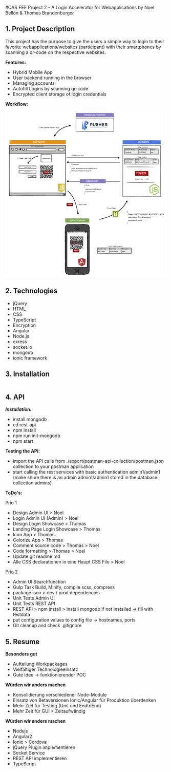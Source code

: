 #CAS FEE Project 2 - A Login Accelerator for Webapplications
by Noel Bellón & Thomas Brandenburger

## 1. Project Description
This project has the purpose to give the users a simple way to login to their favorite webapplications/websites (participant) with their smartphones by scanning a qr-code on the respective websites.

**Features:**
- Hybrid Mobile App
- User backend running in the browser
- Managing accounts
- Autofill Logins by scanning qr-code
- Encrypted client storage of login credentials

**Workflow:**

![Alt text](/Fastlogin.png?raw=true "Fastlogin")

## 2. Technologies
- jQuery
- HTML
- CSS
- TypeScript
- Encryption
- Angular
- Node.js
- exress
- socket.io
- mongodb
- ionic framework


## 3. Installation
```

```

## 4. API

***Installation:***
- install mongodb
- cd rest-api
- npm install
- npm run init-mongodb
- npm start


**Testing the APi:**
- import the API calls from ./export/postman-api-collection/postman.json collection to your postman application
- start calling the rest services with basic authentication admin1/admin1 (make shure there is an admin admin1/admin1 stored in the database collection admins)


**ToDo's:**

Prio 1

- Design Admin UI > Noel
- Login Admin UI (Admin) > Noel
- Design Login Showcase > Thomas
- Landing Page Login Showcase > Thomas
- Icon App > Thomas
- Colorize App > Thomas
- Comment source code > Thomas > Noel
- Code formatting > Thomas > Noel
- Update git readme.md
- Alle CSS declarationen in eine Haupt CSS File > Noel

Prio 2

- Admin UI Searchfunction
- Gulp Task Build, Minify, compile scss, compress
- package.json > dev / prod dependencies
- Unit Tests Admin UI
- Unit Tests REST API
- REST API > npm install > install mongodb if not installed -> fill with testdata
- put configuration values to config file -> hostnames, ports
- Git cleanup and check .gitignore


## 5. Resume

**Besonders gut**

- Aufteilung Workpackages
- Vielfältiger Technologieeinsatz
- Gute Idee -> funktionierender POC

**Würden wir anders machen**

- Konsolidierung verschiedener Node-Module
- Einsatz von Betaversionen Ionic/Angular für Produktion überdenken
- Mehr Zeit für Testing (Unit und EndtoEnd)
- Mehr Zeit für GUI > Zeitaufwändig

**Würden wir anders machen**

- Nodejs
- Angular2
- Ionic > Cordova
- jQuery Plugin implementieren
- Socket Service
- REST API implementieren
- TypeScript
